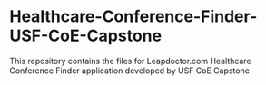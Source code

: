 # Healthcare-Conference-Finder-USF-CoE-Capstone
This repository contains the files for Leapdoctor.com Healthcare Conference Finder application developed by USF CoE Capstone 
